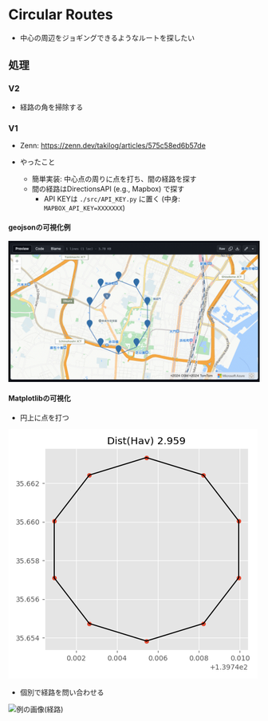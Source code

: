# Circular Routes


- 中心の周辺をジョギングできるようなルートを探したい


## 処理

### V2

- 経路の角を掃除する

### V1

- Zenn: https://zenn.dev/takilog/articles/575c58ed6b57de

- やったこと
  - 簡単実装: 中心点の周りに点を打ち、間の経路を探す
  - 間の経路はDirectionsAPI (e.g., Mapbox) で探す
    - API KEYは `./src/API_KEY.py` に置く (中身: `MAPBOX_API_KEY=XXXXXXX`)

#### geojsonの可視化例

![例の画像](outputs/vis-example.png)


#### Matplotlibの可視化

- 円上に点を打つ

![例の画像(円)](outputs/example-circle.png)


- 個別で経路を問い合わせる

![例の画像(経路)](output/sexample.png)